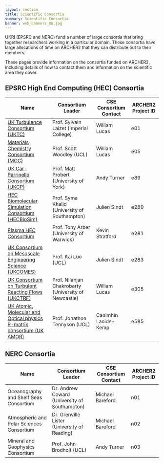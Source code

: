 ```yaml
---
layout: section
title: Scientific Consortia
summary: Scientific Consortia
banner: web_banners_08.jpg
---
```


UKRI (EPSRC and NERC) fund a number of large consortia that bring together researchers working in a particular domain. These consortia have large allocations of time on ARCHER2 that they can distribute out to their members.

These pages provide information on the consortia funded on ARCHER2, including details of how to contact them and information on the scientific area they cover.

## EPSRC High End Computing (HEC) Consortia

<div class="table-responsive">
  <table class="table table-striped">
    <thead>
      <tr>
        <th>Name</th>
        <th>Consortium Leader</th>
        <th>CSE Consortium Contact</th>
        <th>ARCHER2 Project ID</th>
      </tr>
    </thead>
    <tbody>
      <tr>
        <td><a href="https://www.ukturbulence.co.uk/">UK Turbulence Consortium (UKTC)</a></td>
        <td>Prof. Sylvain Laizet (Imperial College)</td>
        <td>William Lucas</td>
        <td>e01</td>
      </tr>
      <tr>
        <td><a href="https://www.ucl.ac.uk/klmc/mcc/">Materials Chemistry Consortium (MCC)</a></td>
        <td>Prof. Scott Woodley (UCL)</td>
        <td>William Lucas</td>
        <td>e05</td>
      </tr>
      <tr>
        <td><a href="http://www.ukcp.ac.uk/">UK Car-Parrinello Consortium (UKCP)</a></td>
        <td>Prof. Matt Probert (University of York)</td>
        <td>Andy Turner</td>
        <td>e89</td>
      </tr>
      <tr>
        <td><a href="http://www.hecbiosim.ac.uk/">HEC Biomolecular Simulation Consortium (HECBioSim)</a></td>
        <td>Prof. Syma Khalid (University of Southampton)</td>
        <td>Julien Sindt</td>
        <td>e280</td>
      </tr>
      <tr>
        <td><a href="https://plasma-ccp-hec.uk/">Plasma HEC Consortium</a></td>
        <td>Prof. Tony Arber (University of Warwick)</td>
        <td>Kevin Stratford</td>
        <td>e281</td>
      </tr>
      <tr>
        <td><a href="https://www.ucl.ac.uk/mesoscale-modelling-consortium/">UK Consortium on Mesoscale Engineering Science (UKCOMES)</a></td>
        <td>Prof. Kai Luo (UCL)</td>
        <td>Julien Sindt</td>
        <td>e283</td>
      </tr>
      <tr>
        <td><a href="https://www.ukctrf.com/">UK Consortium on Turbulent Reacting Flows (UKCTRF)</a></td>
        <td>Prof. Nilanjan Chakrobarty (University of Newcastle)</td>
        <td>William Lucas</td>
        <td>e305</td>
      </tr>
      <tr>
        <td><a href="https://www.ukamor.com/#/">UK Atomic, Molecular and Optical physics R-matrix consortium (UK AMOR)</a></td>
        <td>Prof. Jonathon Tennyson (UCL)</td>
        <td>Caoimhin Laoide-Kemp</td>
        <td>e585</td>
      </tr>
    </tbody>
  </table>
</div>

## NERC Consortia

<div class="table-responsive">
  <table class="table table-striped">
    <thead>
      <tr>
        <th>Name</th>
        <th>Consortium Leader</th>
        <th>CSE Consortium Contact</th>
        <th>ARCHER2 Project ID</th>
      </tr>
    </thead>
    <tbody>
      <tr>
        <td>Oceanography and Shelf Seas Consortium</a></td>
        <td>Dr. Andrew Coward (University of Southampton)</td>
        <td>Michael Bareford</td>
        <td>n01</td>
      </tr>
      <tr>
        <td>Atmospheric and Polar Sciences Consortium</td>
        <td>Dr. Grenville Lister (University of Reading)</td>
        <td>Michael Bareford</td>
        <td>n02</td>
      </tr>
      <tr>
        <td>Mineral and Geophysics Consortium</td>
        <td>Prof. John Brodholt (UCL)</td>
        <td>Andy Turner</td>
        <td>n03</td>
      </tr>
    </tbody>
  </table>
</div>
